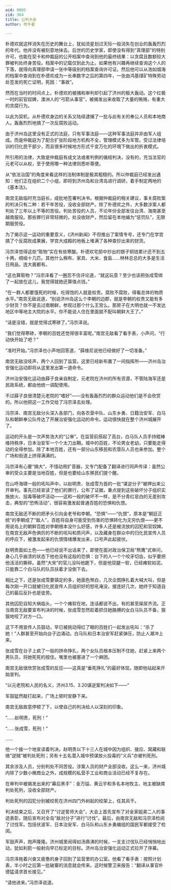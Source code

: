 ```yaml
---
aid: 0005
zid: 364
title: 公判大会
author: 吹牛者

---
```




  朴德欢就这样消失在历史的舞台上，犹如流星划过天际一般消失在创业的轰轰烈烈的年代。他并没有被刻意地抹去。后世的历史学家，即使没有得到“真理部”的特别许可，也能在契卡和仲裁庭的公开档案中查询到他的最终结果：以贪腐且数额较大罪被判处终身苦役。档案中的记载仅到此为止。如果他有兴趣再继续查询这个人的下落，就得向真理部申请一张中等级别的档案查询许可证。然后他可以从浩如烟海的档案中查询到在朴德欢成为一长串数字之后的第四年，一张由鸿基煤矿特殊劳动处签发的死亡证明，死因：“事故”。

  然而在当时的时间点上，朴德欢的被捕和审判却引起了济州的极大轰动。这个红极一时的前官奴婢，澳洲人的“弓箭从事官”，被揭发出来收取了大量的贿赂，有重大的贪腐行为。

  以此为契机，从朴德欢身边的关系又陆续逮捕了一批与此有关的奉公人员和本地商人。轰轰烈烈地搞了一次反腐败运动。

  由于济州岛这里没有正式的法庭，只有军事法庭——这种军事法庭并非由军人组成。而是仲裁庭为了配合扩张阶段地方机构不全，管理模式多为军管。受过法律培训的归化民干部少，而且很多时候地方形式千变万化的环境下做出的折衷模式。

  所引用的法律，大致是仲裁庭有成文法或者判例的循规判决，没有的，充当法官的元老可以从权，至于使用哪一种法律则悉听尊便。

  从“依法治国”的角度来看这样的法制体制是极其粗糙的。所以仲裁庭已经发出通知：他们正在组织二个小组，即将到济州岛和台湾岛进行调研，着手制定两地的《基本法》。

  南宫无敌临时充当庭长，成批地签署判决书。根据仲裁庭的相关建议，事关腐败案的判决只有二种：若干年苦役，没收全部财产。除了朴德欢之外，大多数涉案人都判处了三年以上不等的苦役。判处苦役的人员，不论年份全部发往台湾、海南甚至越南服役。那些罪行非常轻微的，处没收财产，然后留在本地编为“惩罚队”，无限期服劳役。

  为了揭示这一运动的重要意义，《济州新闻》不但推出了案情专号，还专门在学宫搞了个反腐败成果展，学宫大成殿的地板上堆满了各种查抄出来的财货。

  冯宗泽觉得这些“赃物”实在有些寒酸。朴德欢宅邸中抄出的银子铜钱累计还不到五十两，绸缎十几匹。其他什么棉布、家具、大米、食盐……林林总总的大多是生活日用品，连大酱都有。

  “这也算赃物？”冯宗泽看了一圈忍不住评论道，“就这玩意？至少也该把张成雪绑了一起放在这儿，我觉得就她还算值点钱。”

  “在一群人都要饿死的时候，吃得饱的人就是权贵。腐败不腐败，得看总体的物质水平。”南宫无敌说道，“别说济州岛这么个李朝的边郡，就是李朝的权贵又能有多少财货？你不是去过南朝鲜，参观过那个什么王宫么。那房子在大明也就一不发达地区中等地主大院的水平。你不能说人住在里面就不配叫朝鲜大王了。”

  “话是没错，就是觉得忒寒碜了。”冯宗泽说。

  “我们觉得寒碜，李朝的百姓还觉得很丰富呢。”南宫无敌看了看手表，小声问，“行动快开始了吧？”

  “准时开始。”冯宗泽也小声地回答道，“薛维尼说他已经做好了一切准备。”

  南宫无敌没吱声，两个人回到了监营。这里已经新布置了一间指挥所——济州岛治安强化运动即将从这里发出第一道命令。

  济州治安强化运动由薛子良亲自制定，元老院在济州的所有资源，不管陆海军还是民政系统，都由他统一调配使用。

  不过薛子良很清楚元老院的“嗜好”——没有轰轰烈烈的群众运动他们是不会欣赏的。所以他把这一工作交给了冯宗泽去处理。

  冯宗泽、南宫无敌分头深入各部门，向各农垦中队、山东乡勇、日籍治安军、白马队和朝鲜奉公队传达了开展治安强化运动的命令。运动很快就在整个济州城展开了。

  运动的开头是一次声势浩大的“公审”。在监营前搭起了高台，白马队人员手持棍棒维持秩序，日本治安军一个个太刀出鞘。城中的百姓，不论男女老幼，只要能走得动的全得参加。除了本地百姓，还有一部分山东移民和农垦队人员也来参加。整个广场和街道上挤得满满的。

  冯宗泽有心要“搞大”，不惜动用扩音器，又专门配备了翻译进行同声传译：虽然公审的受众主要是当地百姓，但是也要给山东移民们提个醒。

  在山呼海啸一般的吼叫声中，以赵明贵、张成雪为首的一批“谋逆分子”被押出来公开审判。事先已经宣读了他们的罪行，公布了证据，重点提到这些破坏分子组织实施放火、投毒等破坏活动——这和一般的破坏不一样，是不分青红皂白的无差别攻击，典型的“恐怖活动”，很容易激发起普通百姓的恐惧和仇恨。

  南宫无敌还不断的把矛头引向金老爷和李朝。“恐惧”——“仇恨”，原本是“朝廷正统”的李朝成了“敌人”，百姓将自身可能受到伤害的恐惧转化为无穷仇恨——更不用说岛上的朝鲜百姓对李朝根本没什么好感，许多人还是被流放的囚犯和官奴婢。在南宫无敌声色俱厉的不断的吼叫和质问声，以及藏身在群众中的归化民宣传人员的呼应下，被激发起来的仇恨情绪爆发出来，口号声此起彼伏。

  赵明贵面如土色——他已经说不出话来了，即使在面对政治保卫局“熬鹰”式审问，身心几乎崩溃的状态下他也没有这般的恐惧：台下的人一个个咬牙切齿，似乎要把他活活的撕碎。虽然“大宋”的官儿没叫他跪下，但是他双腿一软，已经瘫软如泥。只能靠二个白马队的队员扶着才没倒下去。

  相比之下，还是张成雪要镇定的多，她面色煞白，几次企图挣扎着大喊大叫，但是每次刚一开口就被归化民宣传人员组织好的怒吼淹没，接连好几次，她终于知道自己的最后反扑也是徒劳。

  其他囚犯自知大祸临头，一个个瘫软在地，连话都说不出，有的甚至屎尿齐流。正当南宫无敌要宣布判决的时候，张成雪忽然趁着抓住她胳膊的女白马队员不备，狠狠地咬了对方一口。

  这下不用宣传人员鼓动，早已被挑动得红了眼的百姓们一起发出吼叫：“杀了她！”人群甚至开始向台子边涌动。白马队和日本治安军赶紧弹压，防止人潮冲上来。

  张成雪在台子上疯了一般的拼命挣扎，两个女队员根本压制不住她，赶紧上来两个男队员，将她死死的按住。嘴里也被塞进了一个麻团。

  南宫无敌很欣赏张成雪的反应——这真是“垂死挣扎”的最好体现。随即他站起来开始宣判。

  “以元老院和人民的名义，济州3.15、3.20谋逆案判决如下——”

  军鼓猛然敲打起来，广场上顿时安静下来。

  南宫无敌故意停顿了下，以使自己的判决给人以深刻的印象。

  “……赵明贵，死刑！”

  “……张成雪，死刑！”

  ……

  他一个接一个地宣读着判决。赵明贵以下十三人在城中因为组织、接应、窝藏和联络“逆贼”被判处死刑；另有十五名潜入城中预谋放火投毒的“义兵”亦被判死刑。

  其余涉及人员，分别判处不同苦役。涉案人员的财产全部没收。这么一来，济州城内除了少数小微商业之外，成规模的私营手工业和商业活动已经不复存在。

  在审判中被揭发出来的“幕后黑手”：金万镒、黄云宇和多名本地牧主、地主被缺席判处死刑，没收全部财产。

  判处死刑的囚犯分别被绞死在济州四门外树起的绞架上，任其风干。

  判决结束之后，又召开了“讨逆誓师大会”，大会上首先宣布了对金家姐弟二人的事迹表彰，随后宣布对全岛“敌对分子”进行“讨伐”。最后，由南宫无敌和冯宗泽检阅了讨伐军。包括伏波军、日本治安军、白马队和山东乡勇编组的国民军都接受了检阅。

  军鼓声声，炮声隆隆。济州城里闹得如汤鼎沸的时候，一支支讨伐队已经悄悄地出动，犹如利箭一般射向早已标定的目标。济州岛治安强化运动正式拉开了序幕。

  冯宗泽拖着兴奋又疲惫的身子回到了监营里的办公室。他看了看手表：按照计划表，半小时之后第一批破寨的消息就会传来。这时候警卫来报告：“翻译从事官朴德猛请求首长接见。”

  “请他进来。”冯宗泽说道。



